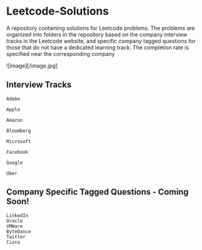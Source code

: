 # Leetcode-Solutions
A repository containing solutions for Leetcode problems. The problems are organized into folders in the repository based on the company interview tracks in the Leetcode website, and specific company tagged questions for those that do not have a dedicated learning track. The completion rate is specified near the corresponding company

![image][/image.jpg]

## Interview Tracks 


```Adobe```

```Apple```

```Amazon```

```Bloomberg```

```Microsoft```

```Facebook```

```Google```

```Uber```

## Company Specific Tagged Questions - Coming Soon!

```
LinkedIn
Oracle
VMWare
ByteDance
Twitter
Cisco
```
